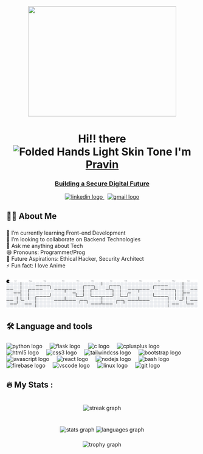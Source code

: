 <div align="center">
  
<img width="390" height="290" src="https://media2.giphy.com/media/v1.Y2lkPTc5MGI3NjExdDh2MG0xaHNuMDZ4MzNhanZqcmphZHhncmNvZWJrNzZ2b3ZkdnB3dSZlcD12MV9pbnRlcm5hbF9naWZfYnlfaWQmY3Q9Zw/RMwgs5kZqkRyhF24KK/giphy.gif">

</div>
<h1 align="center"> Hi!! there <img src="https://raw.githubusercontent.com/Tarikul-Islam-Anik/Animated-Fluent-Emojis/master/Emojis/Hand%20gestures/Folded%20Hands%20Light%20Skin%20Tone.png" alt="Folded Hands Light Skin Tone" width="40" height="40" /> I'm <a href="https://www.linkedin.com/in/pravinj64/"target="_blank">Pravin</h1> 
<h3 align="center">Building a Secure Digital Future</h3>
  

<div align="center">
  <a href="https://www.linkedin.com/in/pravinj64/" target="_blank">
    <img src="https://raw.githubusercontent.com/maurodesouza/profile-readme-generator/master/src/assets/icons/social/linkedin/default.svg" width="47" height="50" alt="linkedin logo"  />
  </a> &nbsp;
  <a href="mailto:manopravin1@gmail.com" target="_blank">
    <img src="https://raw.githubusercontent.com/maurodesouza/profile-readme-generator/master/src/assets/icons/social/gmail/default.svg" width="47" height="50" alt="gmail logo"  />
  </a>
</div>

###

<h2 align="left">👩‍💻  About Me</h2>

###

<p align="left">🔭 I’m currently learning Front-end Development  <br>🤝 I’m looking to collaborate on Backend Technologies  <br>💬 Ask me anything about Tech  <br>😄 Pronouns: Programmer/Prog  <br>🚀 Future Aspirations: Ethical Hacker, Security Architect  <br>⚡ Fun fact: I love Anime</p>

###

<picture>
  <source media="(prefers-color-scheme: dark)" srcset="https://raw.githubusercontent.com/jpravin664/jpravin664/output/pacman-contribution-graph-dark.svg">
  <source media="(prefers-color-scheme: light)" srcset="https://raw.githubusercontent.com/jpravin664/jpravin664/output/pacman-contribution-graph.svg">
  <img alt="pacman contribution graph" src="https://raw.githubusercontent.com/jpravin664/jpravin664/output/pacman-contribution-graph.svg">
</picture>

###

<h2 align="left">🛠 Language and tools</h2>

###

<div align="left">
  <img src="https://cdn.jsdelivr.net/gh/devicons/devicon/icons/python/python-original.svg" height="40" alt="python logo"  />
  <img width="12" />
  <img src="https://skillicons.dev/icons?i=flask" height="40" alt="flask logo"  />
  <img width="12" />
  <img src="https://cdn.jsdelivr.net/gh/devicons/devicon/icons/c/c-original.svg" height="40" alt="c logo"  />
  <img width="12" />
  <img src="https://cdn.jsdelivr.net/gh/devicons/devicon/icons/cplusplus/cplusplus-original.svg" height="40" alt="cplusplus logo"  />
  <img width="12" />
  <img src="https://cdn.jsdelivr.net/gh/devicons/devicon/icons/html5/html5-original.svg" height="40" alt="html5 logo"  />
  <img width="12" />
  <img src="https://cdn.jsdelivr.net/gh/devicons/devicon/icons/css3/css3-original.svg" height="40" alt="css3 logo"  />
  <img width="12" />
  <img src="https://cdn.jsdelivr.net/gh/devicons/devicon/icons/tailwindcss/tailwindcss-original-wordmark.svg" height="40" alt="tailwindcss logo"  />
  <img width="12" />
  <img src="https://cdn.jsdelivr.net/gh/devicons/devicon/icons/bootstrap/bootstrap-original.svg" height="40" alt="bootstrap logo"  />
  <img width="12" />
  <img src="https://cdn.jsdelivr.net/gh/devicons/devicon/icons/javascript/javascript-original.svg" height="40" alt="javascript logo"  />
  <img width="12" />
  <img src="https://cdn.jsdelivr.net/gh/devicons/devicon/icons/react/react-original.svg" height="40" alt="react logo"  />
  <img width="12" />
  <img src="https://cdn.jsdelivr.net/gh/devicons/devicon/icons/nodejs/nodejs-original.svg" height="40" alt="nodejs logo"  />
  <img width="12" />
  <img src="https://cdn.jsdelivr.net/gh/devicons/devicon/icons/bash/bash-original.svg" height="40" alt="bash logo"  />
  <img width="12" />
  <img src="https://cdn.jsdelivr.net/gh/devicons/devicon/icons/firebase/firebase-plain.svg" height="40" alt="firebase logo"  />
  <img width="12" />
  <img src="https://cdn.jsdelivr.net/gh/devicons/devicon/icons/vscode/vscode-original.svg" height="40" alt="vscode logo"  />
  <img width="12" />
  <img src="https://cdn.jsdelivr.net/gh/devicons/devicon/icons/linux/linux-original.svg" height="40" alt="linux logo"  />
  <img width="12" />
  <img src="https://skillicons.dev/icons?i=git" height="40" alt="git logo"  />
</div>

###

<h2 align="left">🔥   My Stats :</h2>

###

<br clear="both">

<div align="center">
  <img src="https://streak-stats.demolab.com?user=jpravin664&locale=en&mode=daily&theme=onedark&hide_border=false&border_radius=5&order=3" height="250" alt="streak graph"  />
</div>

###

<br clear="both">

<div align="center">
  <img src="https://github-readme-stats.vercel.app/api?username=jpravin664&hide_title=false&hide_rank=false&show_icons=true&include_all_commits=true&count_private=true&disable_animations=false&theme=gruvbox&locale=en&hide_border=false&order=1" height="170" alt="stats graph"  />
  <img src="https://github-readme-stats.vercel.app/api/top-langs?username=jpravin664&locale=en&hide_title=false&layout=compact&card_width=320&langs_count=5&theme=gruvbox&hide_border=false&order=2" height="170" alt="languages graph"  />
</div>

###

<div align="center">
  <img src="https://github-profile-trophy.vercel.app?username=jpravin664&theme=monokai&column=-1&row=1&margin-w=6&margin-h=8&no-bg=true&no-frame=true&order=4" height="200" alt="trophy graph"  />
</div>

###
